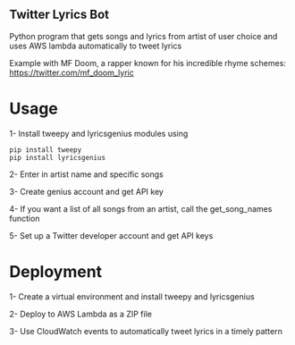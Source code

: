 ## Twitter Lyrics Bot
Python program that gets songs and lyrics from artist of user choice and uses AWS lambda automatically to tweet lyrics 

Example with MF Doom, a rapper known for his incredible rhyme schemes:
https://twitter.com/mf_doom_lyric

# Usage 
1- Install tweepy and lyricsgenius modules using 
```
pip install tweepy
pip install lyricsgenius
```
2- Enter in artist name and specific songs

3- Create genius account and get API key

4- If you want a list of all songs from an artist, call the get_song_names function

5- Set up a Twitter developer account and get API keys


# Deployment
1- Create a virtual environment and install tweepy and lyricsgenius

2- Deploy to AWS Lambda as a ZIP file

3- Use CloudWatch events to automatically tweet lyrics in a timely pattern

